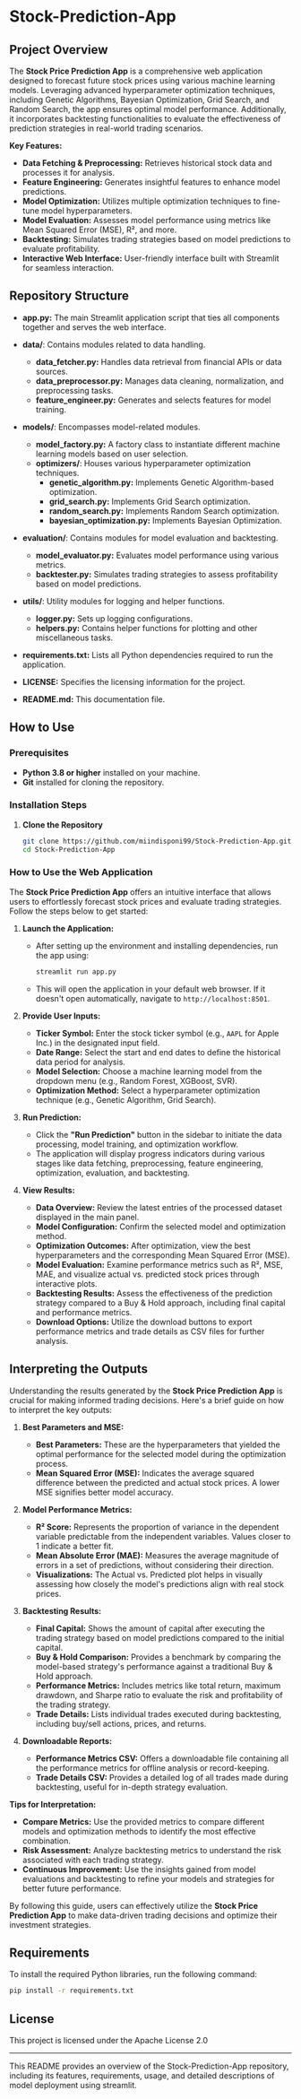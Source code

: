 # Stock-Prediction-App

## Project Overview

The **Stock Price Prediction App** is a comprehensive web application designed to forecast future stock prices using various machine learning models. Leveraging advanced hyperparameter optimization techniques, including Genetic Algorithms, Bayesian Optimization, Grid Search, and Random Search, the app ensures optimal model performance. Additionally, it incorporates backtesting functionalities to evaluate the effectiveness of prediction strategies in real-world trading scenarios.

**Key Features:**
- **Data Fetching & Preprocessing:** Retrieves historical stock data and processes it for analysis.
- **Feature Engineering:** Generates insightful features to enhance model predictions.
- **Model Optimization:** Utilizes multiple optimization techniques to fine-tune model hyperparameters.
- **Model Evaluation:** Assesses model performance using metrics like Mean Squared Error (MSE), R², and more.
- **Backtesting:** Simulates trading strategies based on model predictions to evaluate profitability.
- **Interactive Web Interface:** User-friendly interface built with Streamlit for seamless interaction.

## Repository Structure

- **app.py:** The main Streamlit application script that ties all components together and serves the web interface.
  
- **data/**: Contains modules related to data handling.
  - **data_fetcher.py:** Handles data retrieval from financial APIs or data sources.
  - **data_preprocessor.py:** Manages data cleaning, normalization, and preprocessing tasks.
  - **feature_engineer.py:** Generates and selects features for model training.
  
- **models/**: Encompasses model-related modules.
  - **model_factory.py:** A factory class to instantiate different machine learning models based on user selection.
  - **optimizers/**: Houses various hyperparameter optimization techniques.
    - **genetic_algorithm.py:** Implements Genetic Algorithm-based optimization.
    - **grid_search.py:** Implements Grid Search optimization.
    - **random_search.py:** Implements Random Search optimization.
    - **bayesian_optimization.py:** Implements Bayesian Optimization.
  
- **evaluation/**: Contains modules for model evaluation and backtesting.
  - **model_evaluator.py:** Evaluates model performance using various metrics.
  - **backtester.py:** Simulates trading strategies to assess profitability based on model predictions.
  
- **utils/**: Utility modules for logging and helper functions.
  - **logger.py:** Sets up logging configurations.
  - **helpers.py:** Contains helper functions for plotting and other miscellaneous tasks.
  
- **requirements.txt:** Lists all Python dependencies required to run the application.
  
- **LICENSE:** Specifies the licensing information for the project.
  
- **README.md:** This documentation file.

## How to Use

### Prerequisites

- **Python 3.8 or higher** installed on your machine.
- **Git** installed for cloning the repository.

### Installation Steps

1. **Clone the Repository**

   ```bash
   git clone https://github.com/miindisponi99/Stock-Prediction-App.git
   cd Stock-Prediction-App
   ```

### How to Use the Web Application

The **Stock Price Prediction App** offers an intuitive interface that allows users to effortlessly forecast stock prices and evaluate trading strategies. Follow the steps below to get started:

1. **Launch the Application:**
   - After setting up the environment and installing dependencies, run the app using:
     ```bash
     streamlit run app.py
     ```
   - This will open the application in your default web browser. If it doesn't open automatically, navigate to `http://localhost:8501`.

2. **Provide User Inputs:**
   - **Ticker Symbol:** Enter the stock ticker symbol (e.g., `AAPL` for Apple Inc.) in the designated input field.
   - **Date Range:** Select the start and end dates to define the historical data period for analysis.
   - **Model Selection:** Choose a machine learning model from the dropdown menu (e.g., Random Forest, XGBoost, SVR).
   - **Optimization Method:** Select a hyperparameter optimization technique (e.g., Genetic Algorithm, Grid Search).

3. **Run Prediction:**
   - Click the **"Run Prediction"** button in the sidebar to initiate the data processing, model training, and optimization workflow.
   - The application will display progress indicators during various stages like data fetching, preprocessing, feature engineering, optimization, evaluation, and backtesting.

4. **View Results:**
   - **Data Overview:** Review the latest entries of the processed dataset displayed in the main panel.
   - **Model Configuration:** Confirm the selected model and optimization method.
   - **Optimization Outcomes:** After optimization, view the best hyperparameters and the corresponding Mean Squared Error (MSE).
   - **Model Evaluation:** Examine performance metrics such as R², MSE, MAE, and visualize actual vs. predicted stock prices through interactive plots.
   - **Backtesting Results:** Assess the effectiveness of the prediction strategy compared to a Buy & Hold approach, including final capital and performance metrics.
   - **Download Options:** Utilize the download buttons to export performance metrics and trade details as CSV files for further analysis.

## Interpreting the Outputs

Understanding the results generated by the **Stock Price Prediction App** is crucial for making informed trading decisions. Here's a brief guide on how to interpret the key outputs:

1. **Best Parameters and MSE:**
   - **Best Parameters:** These are the hyperparameters that yielded the optimal performance for the selected model during the optimization process.
   - **Mean Squared Error (MSE):** Indicates the average squared difference between the predicted and actual stock prices. A lower MSE signifies better model accuracy.

2. **Model Performance Metrics:**
   - **R² Score:** Represents the proportion of variance in the dependent variable predictable from the independent variables. Values closer to 1 indicate a better fit.
   - **Mean Absolute Error (MAE):** Measures the average magnitude of errors in a set of predictions, without considering their direction.
   - **Visualizations:** The Actual vs. Predicted plot helps in visually assessing how closely the model's predictions align with real stock prices.

3. **Backtesting Results:**
   - **Final Capital:** Shows the amount of capital after executing the trading strategy based on model predictions compared to the initial capital.
   - **Buy & Hold Comparison:** Provides a benchmark by comparing the model-based strategy's performance against a traditional Buy & Hold approach.
   - **Performance Metrics:** Includes metrics like total return, maximum drawdown, and Sharpe ratio to evaluate the risk and profitability of the trading strategy.
   - **Trade Details:** Lists individual trades executed during backtesting, including buy/sell actions, prices, and returns.

4. **Downloadable Reports:**
   - **Performance Metrics CSV:** Offers a downloadable file containing all the performance metrics for offline analysis or record-keeping.
   - **Trade Details CSV:** Provides a detailed log of all trades made during backtesting, useful for in-depth strategy evaluation.

**Tips for Interpretation:**
- **Compare Metrics:** Use the provided metrics to compare different models and optimization methods to identify the most effective combination.
- **Risk Assessment:** Analyze backtesting metrics to understand the risk associated with each trading strategy.
- **Continuous Improvement:** Use the insights gained from model evaluations and backtesting to refine your models and strategies for better future performance.

By following this guide, users can effectively utilize the **Stock Price Prediction App** to make data-driven trading decisions and optimize their investment strategies.

## Requirements
To install the required Python libraries, run the following command:
```bash
pip install -r requirements.txt
```

## License

This project is licensed under the Apache License 2.0


---

This README provides an overview of the Stock-Prediction-App repository, including its features, requirements, usage, and detailed descriptions of model deployment using streamlit.
